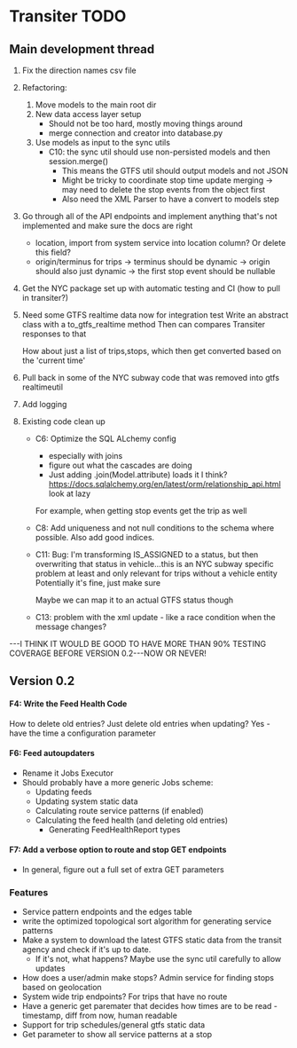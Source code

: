 # Transiter TODO

## Main development thread





1. Fix the direction names csv file

1. Refactoring:
    1. Move models to the main root dir
    1. New data access layer setup
        - Should not be too hard, mostly moving things around
        - merge connection and creator into database.py
    1. Use models as input to the sync utils 
        - C10: the sync util should use non-persisted models and then session.merge()
            - This means the GTFS util should output models and not JSON
            - Might be tricky to coordinate stop time update merging -> may need to 
                delete the stop events from the object first
            - Also need the XML Parser to have a convert to models step
  
1. Go through all of the API endpoints and implement anything that's
    not implemented and make sure the docs are right
    - location, import from system service into location column? Or delete this field?
    - origin/terminus for trips 
        -> terminus should be dynamic
        -> origin should also just dynamic -> the first stop event
            should be nullable

1. Get the NYC package set up with automatic testing and CI (how to pull in transiter?)
1. 
    Need some GTFS realtime data now for integration test
    Write an abstract class with a to_gtfs_realtime method
    Then can compares Transiter responses to that
    
    How about just a list of trips,stops, which then get converted based
        on the 'current time'

1. Pull back in some of the NYC subway code that was removed into gtfs realtimeutil

1. Add logging
1. Existing code clean up
    - C6: Optimize the SQL ALchemy config
        - especially with joins
        - figure out what the cascades are doing
        - Just adding .join(Model.attribute) loads it I think?
        https://docs.sqlalchemy.org/en/latest/orm/relationship_api.html
        look at lazy
        
        For example, when getting stop events get the trip as well
    - C8: Add uniqueness and not null conditions to the schema
        where possible. Also add good indices.
      
    - C11:
    Bug: I'm transforming IS_ASSIGNED to a status, 
        but then overwriting that status in vehicle...this is an NYC subway specific
        problem at least and only relevant for trips without a vehicle entity
        Potentially it's fine, just make sure
        
        Maybe we can map it to an actual GTFS status though
    - C13:
    problem with the xml update - like a race condition when the message changes?




---I THINK IT WOULD BE GOOD TO HAVE MORE THAN 90% TESTING COVERAGE
BEFORE VERSION 0.2---NOW OR NEVER!


## Version 0.2


#### F4: Write the Feed Health Code
How to delete old entries?
Just delete old entries when updating?
Yes - have the time a configuration parameter

#### F6: Feed autoupdaters
- Rename it Jobs Executor   
- Should probably have a more generic Jobs scheme:
    - Updating feeds
    - Updating system static data
    - Calculating route service patterns (if enabled)
    - Calculating the feed health (and deleting old entries)
        - Generating FeedHealthReport types
    
#### F7: Add a verbose option to route and stop GET endpoints

- In general, figure out a full set of extra GET parameters
   
### Features
- Service pattern endpoints and the edges table
- write the optimized topological 
sort algorithm for generating service patterns
- Make a system to download the latest GTFS static data 
    from the transit agency
    and check if it's up to date.
    - If it's not, what happens? 
    Maybe use the sync util carefully to allow updates
- How does a user/admin make stops? Admin service for
       finding stops based on geolocation
- System wide trip endpoints? For trips that have no route
- Have a generic get paremater that decides how times are to be read -
    timestamp, diff from now, human readable
- Support for trip schedules/general gtfs static data
- Get parameter to show all service patterns at a stop


    

